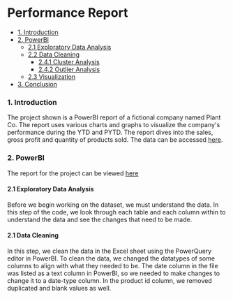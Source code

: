 # Performance Report

- [1. Introduction](#1-introduction)
- [2. PowerBI](#2-powerbi)
  * [2.1 Exploratory Data Analysis](#21-exploratory-data-analysis)
  * [2.2 Data Cleaning](#22-data-cleaning)
    + [2.4.1 Cluster Analysis](#241-cluster-analysis)
    + [2.4.2 Outlier Analysis](#242-outlier-analysis)
  * [2.3 Visualization](#25-visualization)
- [3. Conclusion](#3-conclusion)

### 1. Introduction

The project shown is a PowerBI report of a fictional company named Plant Co. The report uses various charts and graphs to visualize the company's performance during the YTD and PYTD. The report dives into the sales, gross profit and quantity of products sold. The data can be accessed [here](https://github.com/jidafan/Performance-Report/blob/main/Plant_DTS.xls).

### 2. PowerBI

The report for the project can be viewed [here](https://github.com/jidafan/Performance-Report/blob/main/Performance%20Report.pbix)

#### 2.1 Exploratory Data Analysis

Before we begin working on the dataset, we must understand the data. In this step of the code, we look through each table and each column within to understand the data and see the changes that need to be made.

#### 2.1 Data Cleaning

In this step, we clean the data in the Excel sheet using the PowerQuery editor in PowerBI. To clean the data, we changed the datatypes of some columns to align with what they needed to be. The date column in the file was listed as a text column in PowerBI, so we needed to make changes to change it to a date-type column. In the product id column, we removed duplicated and blank values as well.
